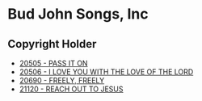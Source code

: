 # Bud John Songs, Inc

## Copyright Holder

- [20505 - PASS IT ON](/hymns/20505.md)
- [20506 - I LOVE YOU WITH THE LOVE OF THE LORD](/hymns/20506.md)
- [20690 - FREELY, FREELY](/hymns/20690.md)
- [21120 - REACH OUT TO JESUS](/hymns/21120.md)

